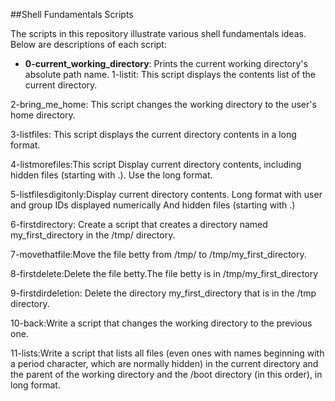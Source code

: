 ##Shell Fundamentals Scripts

The scripts in this repository illustrate various shell fundamentals ideas. Below are descriptions of each script:

- **0-current_working_directory**: Prints the current working directory's absolute path name.
1-listit: This script displays the contents list of the current directory.

2-bring_me_home: This script changes the working directory to the user's home directory.

3-listfiles: This script displays the current directory contents in a long format.

4-listmorefiles:This script Display current directory contents, including hidden files (starting with .). Use the long format.

5-listfilesdigitonly:Display current directory contents.
Long format
with user and group IDs displayed numerically
And hidden files (starting with .)

6-firstdirectory: Create a script that creates a directory named my_first_directory in the /tmp/ directory.

7-movethatfile:Move the file betty from /tmp/ to /tmp/my_first_directory.

8-firstdelete:Delete the file betty.The file betty is in /tmp/my_first_directory

9-firstdirdeletion: Delete the directory my_first_directory that is in the /tmp directory.

10-back:Write a script that changes the working directory to the previous one.

11-lists:Write a script that lists all files (even ones with names beginning with a period character, which are normally hidden) in the current directory and the parent of the working directory and the /boot directory (in this order), in long format.

















